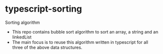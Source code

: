 # typescript-sorting

Sorting algorithm

- This repo contains bubble sort algorithm to sort an array, a string and an linkedList
- The main focus is to reuse this algorithm written in typescript for all three of the above data structures.
